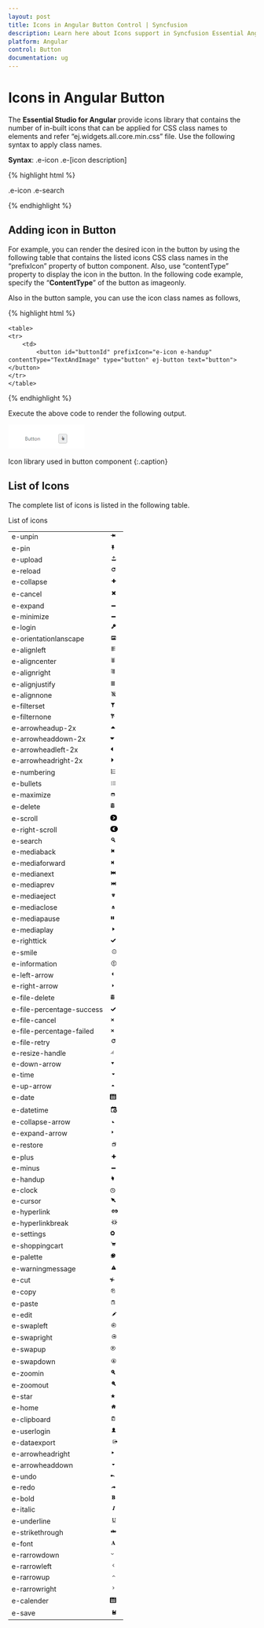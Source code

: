 ```yaml
---
layout: post
title: Icons in Angular Button Control | Syncfusion
description: Learn here about Icons support in Syncfusion Essential Angular Button Control, its elements, and more.
platform: Angular
control: Button
documentation: ug
---
```


# Icons in Angular Button

The **Essential Studio for Angular** provide icons library that contains the number of in-built icons that can be applied for CSS class names to elements and refer “ej.widgets.all.core.min.css” file. Use the following syntax to apply class names.

**Syntax**: .e-icon .e-[icon description]

{% highlight html %}

.e-icon .e-search

{% endhighlight %}

## Adding icon in Button

For example, you can render the desired icon in the button by using the following table that contains the listed icons CSS class names in the “prefixIcon” property of button component. Also, use “contentType” property to display the icon in the button. In the following code example, specify the “**ContentType**” of the button as imageonly.    

Also in the button sample, you can use the icon class names as follows,

{% highlight html %}

    <table>
    <tr>
        <td>
            <button id="buttonId" prefixIcon="e-icon e-handup" contentType="TextAndImage" type="button" ej-button text="button"></button>
    </tr>
    </table>


{% endhighlight %}

Execute the above code to render the following output.

![Angular Button icons](Icons_images/Icons_img1.png)

Icon library used in button component
{:.caption}

## List of Icons

The complete list of icons is listed in the following table.

List of icons

<table>
    <tr>
        <td>
            e-unpin
        </td>
        <td>
            <img src="Icons_images\Icons_img2.png" alt="Angular Button unpin" width="15pt" height="14pt">
        </td>
    </tr>
    <tr>
        <td>
            e-pin
        </td>
        <td>
            <img src="Icons_images\Icons_img3.png" alt="Angular Button pin" width="14pt" height="16pt">
        </td>
    </tr>
    <tr>
        <td>
            e-upload
        </td>
        <td>
            <img src="Icons_images\Icons_img4.png" alt="Angular Button upload" width="17pt" height="15pt">
        </td>
    </tr>
    <tr>
        <td>
            e-reload
        </td>
        <td>
            <img src="Icons_images\Icons_img5.png" alt="Angular Button reload" width="16pt" height="14pt">
        </td>
    </tr>
    <tr>
        <td>
            e-collapse
        </td>
        <td>
            <img src="Icons_images\Icons_img6.png" alt="Angular Button collapse" width="15pt" height="14pt">
        </td>
    </tr>
    <tr>
        <td>
            e-cancel
        </td>
        <td>
            <img src="Icons_images\Icons_img7.png" alt="Angular Button cancel" width="15pt" height="18pt">
        </td>
    </tr>
    <tr>
        <td>
            e-expand
        </td>
        <td>
            <img src="Icons_images\Icons_img8.png" alt="Angular Button expand" width="16pt" height="10pt">
        </td>
    </tr>
    <tr>
        <td>
            e-minimize
        </td>
        <td>
            <img src="Icons_images\Icons_img9.png" alt="Angular Button minimize" width="16pt" height="10pt">
        </td>
    </tr>
    <tr>
        <td>
            e-login
        </td>
        <td>
            <img src="Icons_images\Icons_img10.png" alt="Angular Button login" width="16pt" height="14pt">
        </td>
    </tr>
    <tr>
        <td>
            e-orientationlanscape
        </td>
        <td>
            <img src="Icons_images\Icons_img11.png" alt="Angular Button orientation lanscape" width="15pt" height="14pt">
        </td>
    </tr>
    <tr>
        <td>
            e-alignleft
        </td>
        <td>
            <img src="Icons_images\Icons_img12.png" alt="Angular Button align left" width="15pt" height="16pt">
        </td>
    </tr>
    <tr>
        <td>
            e-aligncenter
        </td>
        <td>
            <img src="Icons_images\Icons_img13.png" alt="Angular Button align center" width="14pt" height="14pt">
        </td>
    </tr>
    <tr>
        <td>
            e-alignright
        </td>
        <td>
            <img src="Icons_images\Icons_img14.png" alt="Angular Button align right" width="15pt" height="16pt">
        </td>
    </tr>
    <tr>
        <td>
            e-alignjustify
        </td>
        <td>
            <img src="Icons_images\Icons_img15.png" alt="Angular Button align justify" width="13pt" height="14pt">
        </td>
    </tr>
    <tr>
        <td>
            e-alignnone
        </td>
        <td>
            <img src="Icons_images\Icons_img16.png" alt="Angular Button alignnone" width="16pt" height="14pt">
        </td>
    </tr>
    <tr>
        <td>
            e-filterset
        </td>
        <td>
            <img src="Icons_images\Icons_img17.png" alt="Angular Button filterset" width="14pt" height="14pt">
        </td>
    </tr>
    <tr>
        <td>
            e-filternone
        </td>
        <td>
            <img src="Icons_images\Icons_img18.png" alt="Angular Button filter none" width="11pt" height="13pt">
        </td>
    </tr>
    <tr>
        <td>
            e-arrowheadup-2x
        </td>
        <td>
            <img src="Icons_images\Icons_img19.png" alt="Angular Button arrow head up" width="14pt" height="13pt">
        </td>
    </tr>
    <tr>
        <td>
            e-arrowheaddown-2x
        </td>
        <td>
            <img src="Icons_images\Icons_img20.png" alt="Angular Button arrow head down" width="12pt" height="14pt">
        </td>
    </tr>
    <tr>
        <td>
            e-arrowheadleft-2x
        </td>
        <td>
            <img src="Icons_images\Icons_img21.png" alt="Angular Button arrow head left" width="10pt" height="12pt">
        </td>
    </tr>
    <tr>
        <td>
            e-arrowheadright-2x
        </td>
        <td>
            <img src="Icons_images\Icons_img22.png" alt="Angular Button arrow head right" width="10pt" height="14pt">
        </td>
    </tr>
    <tr>
        <td>
            e-numbering
        </td>
        <td>
            <img src="Icons_images\Icons_img23.png" alt="Angular Button numbering" width="14pt" height="16pt">
        </td>
    </tr>
    <tr>
        <td>
            e-bullets
        </td>
        <td>
            <img src="Icons_images\Icons_img24.png" alt="Angular Button bullets" width="14pt" height="15pt">
        </td>
    </tr>
    <tr>
        <td>
            e-maximize
        </td>
        <td>
            <img src="Icons_images\Icons_img25.png" alt="Angular Button maximize" width="13pt" height="12pt">
        </td>
    </tr>
    <tr>
        <td>
            e-delete
        </td>
        <td>
            <img src="Icons_images\Icons_img26.png" alt="Angular Button delete" width="12pt" height="17pt">
        </td>
    </tr>
    <tr>
        <td>
            e-scroll
        </td>
        <td>
            <img src="Icons_images\Icons_img27.png" alt="Angular Button scroll" width="15pt" height="14pt">
        </td>
    </tr>
    <tr>
        <td>
            e-right-scroll
        </td>
        <td>
            <img src="Icons_images\Icons_img28.png" alt="Angular Button right scroll" width="16pt" height="16pt">
        </td>
    </tr>
    <tr>
        <td>
            e-search
        </td>
        <td>
            <img src="Icons_images\Icons_img29.png" alt="Angular Button search" width="15pt" height="14pt">
        </td>
    </tr>
    <tr>
        <td>
            e-mediaback
        </td>
        <td>
            <img src="Icons_images\Icons_img30.png" alt="Angular Button mediaback" width="13pt" height="14pt">
        </td>
    </tr>
    <tr>
        <td>
            e-mediaforward
        </td>
        <td>
            <img src="Icons_images\Icons_img31.png" alt="Angular Button mediaforward" width="11pt" height="14pt">
        </td>
    </tr>
    <tr>
        <td>
            e-medianext
        </td>
        <td>
            <img src="Icons_images\Icons_img32.png" alt="Angular Button medianext" width="15pt" height="14pt">
        </td>
    </tr>
    <tr>
        <td>
            e-mediaprev
        </td>
        <td>
            <img src="Icons_images\Icons_img33.png" alt="Angular Button mediaprev" width="15pt" height="14pt">
        </td>
    </tr>
    <tr>
        <td>
            e-mediaeject
        </td>
        <td>
            <img src="Icons_images\Icons_img34.png" alt="Angular Button mediaeject" width="14pt" height="15pt">
        </td>
    </tr>
    <tr>
        <td>
            e-mediaclose
        </td>
        <td>
            <img src="Icons_images\Icons_img35.png" alt="Angular Button mediaclose" width="14pt" height="15pt">
        </td>
    </tr>
    <tr>
        <td>
            e-mediapause
        </td>
        <td>
            <img src="Icons_images\Icons_img36.png" alt="Angular Button mediapause" width="12pt" height="13pt">
        </td>
    </tr>
    <tr>
        <td>
            e-mediaplay
        </td>
        <td>
            <img src="Icons_images\Icons_img37.png" alt="Angular Button media play" width="14pt" height="15pt">
        </td>
    </tr>
    <tr>
        <td>
            e-righttick
        </td>
        <td>
            <img src="Icons_images\Icons_img38.png" alt="Angular Button right tick" width="15pt" height="12pt">
        </td>
    </tr>
    <tr>
        <td>
            e-smile
        </td>
        <td>
            <img src="Icons_images\Icons_img39.png" alt="Angular Button smile" width="16pt" height="16pt">
        </td>
    </tr>
    <tr>
        <td>
            e-information
        </td>
        <td>
            <img src="Icons_images\Icons_img40.png" alt="Angular Button information" width="16pt" height="15pt">
        </td>
    </tr>
    <tr>
        <td>
            e-left-arrow
        </td>
        <td>
            <img src="Icons_images\Icons_img41.png" alt="Angular Button left arrow" width="12pt" height="14pt">
        </td>
    </tr>
    <tr>
        <td>
            e-right-arrow
        </td>
        <td>
            <img src="Icons_images\Icons_img42.png" alt="Angular Button right arrow" width="10pt" height="13pt">
        </td>
    </tr>
    <tr>
        <td>
            e-file-delete
        </td>
        <td>
            <img src="Icons_images\Icons_img43.png" alt="Angular Button file delete" width="12pt" height="17pt">
        </td>
    </tr>
    <tr>
        <td>
            e-file-percentage-success
        </td>
        <td>
            <img src="Icons_images\Icons_img44.png" alt="Angular Button file percentage success" width="15pt" height="12pt">
        </td>
    </tr>
    <tr>
        <td>
            e-file-cancel
        </td>
        <td>
            <img src="Icons_images\Icons_img45.png" alt="Angular Button file cancel" width="11pt" height="13pt">
        </td>
    </tr>
    <tr>
        <td>
            e-file-percentage-failed
        </td>
        <td>
            <img src="Icons_images\Icons_img46.png" alt="Angular Button file percentage failed" width="11pt" height="13pt">
        </td>
    </tr>
    <tr>
        <td>
            e-file-retry
        </td>
        <td>
            <img src="Icons_images\Icons_img47.png" alt="Angular Button file retry" width="16pt" height="14pt">
        </td>
    </tr>
    <tr>
        <td>
            e-resize-handle
        </td>
        <td>
            <img src="Icons_images\Icons_img48.png" alt="Angular Button resize handle" width="12pt" height="14pt">
        </td>
    </tr>
    <tr>
        <td>
            e-down-arrow
        </td>
        <td>
            <img src="Icons_images\Icons_img49.png" alt="Angular Button down arrow" width="14pt" height="12pt">
        </td>
    </tr>
    <tr>
        <td>
            e-time
        </td>
        <td>
            <img src="Icons_images\Icons_img50.png" alt="Angular Button time" width="13pt" height="14pt">
        </td>
    </tr>
    <tr>
        <td>
            e-up-arrow
        </td>
        <td>
            <img src="Icons_images\Icons_img51.png" alt="Angular Button up arrow" width="12pt" height="12pt">
        </td>
    </tr>
    <tr>
        <td>
            e-date
        </td>
        <td>
            <img src="Icons_images\Icons_img52.png" alt="Angular Button date" width="14pt" height="17pt">
        </td>
    </tr>
    <tr>
        <td>
            e-datetime
        </td>
        <td>
            <img src="Icons_images\Icons_img53.png" alt="Angular Button datetime" width="16pt" height="18pt">
        </td>
    </tr>
    <tr>
        <td>
            e-collapse-arrow
        </td>
        <td>
            <img src="Icons_images\Icons_img54.png" alt="Angular Button collapse arrow" width="13pt" height="11pt">
        </td>
    </tr>
    <tr>
        <td>
            e-expand-arrow
        </td>
        <td>
            <img src="Icons_images\Icons_img55.png" alt="Angular Button expand arrow" width="12pt" height="14pt">
        </td>
    </tr>
    <tr>
        <td>
            e-restore
        </td>
        <td>
            <img src="Icons_images\Icons_img56.png" alt="Angular Button restore" width="16pt" height="19pt">
        </td>
    </tr>
    <tr>
        <td>
            e-plus
        </td>
        <td>
            <img src="Icons_images\Icons_img57.png" alt="Angular Button plus" width="15pt" height="14pt">
        </td>
    </tr>
    <tr>
        <td>
            e-minus
        </td>
        <td>
            <img src="Icons_images\Icons_img58.png" alt="Angular Button minus" width="16pt" height="10pt">
        </td>
    </tr>
    <tr>
        <td>
            e-handup
        </td>
        <td>
            <img src="Icons_images\Icons_img59.png" alt="Angular Button handup" width="12pt" height="14pt">
        </td>
    </tr>
    <tr>
        <td>
            e-clock
        </td>
        <td>
            <img src="Icons_images\Icons_img60.png" alt="Angular Button clock" width="13pt" height="11pt">
        </td>
    </tr>
    <tr>
        <td>
            e-cursor
        </td>
        <td>
            <img src="Icons_images\Icons_img61.png" alt="Angular Button cursor" width="14pt" height="14pt">
        </td>
    </tr>
    <tr>
        <td>
            e-hyperlink
        </td>
        <td>
            <img src="Icons_images\Icons_img62.png" alt="Angular Button hyperlink" width="20pt" height="12pt">
        </td>
    </tr>
    <tr>
        <td>
            e-hyperlinkbreak
        </td>
        <td>
            <img src="Icons_images\Icons_img63.png" alt="Angular Button hyperlink break" width="20pt" height="14pt">
        </td>
    </tr>
    <tr>
        <td>
            e-settings
        </td>
        <td>
            <img src="Icons_images\Icons_img64.png" alt="Angular Button settings" width="13pt" height="14pt">
        </td>
    </tr>
    <tr>
        <td>
            e-shoppingcart
        </td>
        <td>
            <img src="Icons_images\Icons_img65.png" alt="Angular Button shopping cart" width="16pt" height="17pt">
        </td>
    </tr>
    <tr>
        <td>
            e-palette
        </td>
        <td>
            <img src="Icons_images\Icons_img66.png" alt="Angular Button palette" width="14pt" height="14pt">
        </td>
    </tr>
    <tr>
        <td>
            e-warningmessage
        </td>
        <td>
            <img src="Icons_images\Icons_img67.png" alt="Angular Button warning message" width="15pt" height="16pt">
        </td>
    </tr>
    <tr>
        <td>
            e-cut
        </td>
        <td>
            <img src="Icons_images\Icons_img68.png" alt="Angular Button cut" width="13pt" height="14pt">
        </td>
    </tr>
    <tr>
        <td>
            e-copy
        </td>
        <td>
            <img src="Icons_images\Icons_img69.png" alt="Angular Button copy" width="14pt" height="17pt">
        </td>
    </tr>
    <tr>
        <td>
            e-paste
        </td>
        <td>
            <img src="Icons_images\Icons_img70.png" alt="Angular Button paste" width="14pt" height="15pt">
        </td>
    </tr>
    <tr>
        <td>
            e-edit
        </td>
        <td>
            <img src="Icons_images\Icons_img71.png" alt="Angular Button edit" width="18pt" height="13pt">
        </td>
    </tr>
    <tr>
        <td>
            e-swapleft
        </td>
        <td>
            <img src="Icons_images\Icons_img72.png" alt="Angular Button swapleft" width="16pt" height="15pt">
        </td>
    </tr>
    <tr>
        <td>
            e-swapright
        </td>
        <td>
            <img src="Icons_images\Icons_img73.png" alt="Angular Button swapright" width="16pt" height="15pt">
        </td>
    </tr>
    <tr>
        <td>
            e-swapup
        </td>
        <td>
            <img src="Icons_images\Icons_img74.png" alt="Angular Button swapup" width="16pt" height="17pt">
        </td>
    </tr>
    <tr>
        <td>
            e-swapdown
        </td>
        <td>
            <img src="Icons_images\Icons_img75.png" alt="Angular Button swapdown" width="16pt" height="17pt">
        </td>
    </tr>
    <tr>
        <td>
            e-zoomin
        </td>
        <td>
            <img src="Icons_images\Icons_img76.png" alt="Angular Button zoomin" width="14pt" height="14pt">
        </td>
    </tr>
    <tr>
        <td>
            e-zoomout
        </td>
        <td>
            <img src="Icons_images\Icons_img77.png" alt="Angular Button zoomout" width="16pt" height="17pt">
        </td>
    </tr>
    <tr>
        <td>
            e-star
        </td>
        <td>
            <img src="Icons_images\Icons_img78.png" alt="Angular Button star" width="12pt" height="11pt">
        </td>
    </tr>
    <tr>
        <td>
            e-home
        </td>
        <td>
            <img src="Icons_images\Icons_img79.png" alt="Angular Button home" width="16pt" height="14pt">
        </td>
    </tr>
    <tr>
        <td>
            e-clipboard
        </td>
        <td>
            <img src="Icons_images\Icons_img80.png" alt="Angular Button clipboard" width="14pt" height="18pt">
        </td>
    </tr>
    <tr>
        <td>
            e-userlogin
        </td>
        <td>
            <img src="Icons_images\Icons_img81.png" alt="Angular Button userlogin" width="15pt" height="14pt">
        </td>
    </tr>
    <tr>
        <td>
            e-dataexport
        </td>
        <td>
            <img src="Icons_images\Icons_img82.png" alt="Angular Button dataexport" width="19pt" height="15pt">
        </td>
    </tr>
    <tr>
        <td>
            e-arrowheadright
        </td>
        <td>
            <img src="Icons_images\Icons_img83.png" alt="Angular Button arrowheadright" width="14pt" height="15pt">
        </td>
    </tr>
    <tr>
        <td>
            e-arrowheaddown
        </td>
        <td>
            <img src="Icons_images\Icons_img84.png" alt="Angular Button arrowheaddown" width="13pt" height="14pt">
        </td>
    </tr>
    <tr>
        <td>
            e-undo
        </td>
        <td>
            <img src="Icons_images\Icons_img85.png" alt="Angular Button undo" width="13pt" height="15pt">
        </td>
    </tr>
    <tr>
        <td>
            e-redo
        </td>
        <td>
            <img src="Icons_images\Icons_img86.png" alt="Angular Button e redo" width="16pt" height="13pt">
        </td>
    </tr>
    <tr>
        <td>
            e-bold
        </td>
        <td>
            <img src="Icons_images\Icons_img87.png" alt="Angular Button e bold" width="14pt" height="14pt">
        </td>
    </tr>
    <tr>
        <td>
            e-italic
        </td>
        <td>
            <img src="Icons_images\Icons_img88.png" alt="Angular Button e italic" width="16pt" height="14pt">
        </td>
    </tr>
    <tr>
        <td>
            e-underline
        </td>
        <td>
            <img src="Icons_images\Icons_img89.png" alt="Angular Button e underline" width="17pt" height="17pt">
        </td>
    </tr>
    <tr>
        <td>
            e-strikethrough
        </td>
        <td>
            <img src="Icons_images\Icons_img90.png" alt="Angular Button e strikethrough" width="16pt" height="14pt">
        </td>
    </tr>
    <tr>
        <td>
            e-font
        </td>
        <td>
            <img src="Icons_images\Icons_img91.png" alt="Angular Button e font" width="15pt" height="15pt">
        </td>
    </tr>
    <tr>
        <td>
            e-rarrowdown
        </td>
        <td>
            <img src="Icons_images\Icons_img92.png" alt="Angular Button e rarrowdown" width="11pt" height="13pt">
        </td>
    </tr>
    <tr>
        <td>
            e-rarrowleft
        </td>
        <td>
            <img src="Icons_images\Icons_img93.png" alt="Angular Button e rarrowleft" width="16pt" height="15pt">
        </td>
    </tr>
    <tr>
        <td>
            e-rarrowup
        </td>
        <td>
            <img src="Icons_images\Icons_img94.png" alt="Angular Button e rarrowup" width="14pt" height="11pt">
        </td>
    </tr>
    <tr>
        <td>
            e-rarrowright
        </td>
        <td>
            <img src="Icons_images\Icons_img95.png" alt="Angular Button e rarrowdown" width="14pt" height="16pt">
        </td>
    </tr>
    <tr>
        <td>
            e-calender
        </td>
        <td>
            <img src="Icons_images\Icons_img96.png" alt="Angular Button e calender" width="14pt" height="17pt">
        </td>
    </tr>
    <tr>
        <td>
            e-save
        </td>
        <td>
            <img src="Icons_images\Icons_img97.png" alt="Angular Button e save" width="17pt" height="16pt">
        </td>
    </tr>
</table>